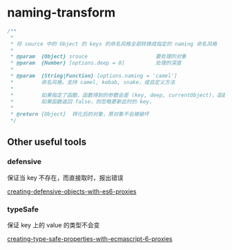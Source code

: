 # naming-transform


```js
/**
 *
 * 将 source 中的 Object 的 keys 的命名风格全部转换成指定的 naming 命名风格
 *
 * @param  {Object} srouce                      要处理的对象
 * @param  {Number} [options.deep = 0]          处理的深度
 *
 * @param  {String|Function} [options.naming = 'camel']
 *         命名风格，支持 camel, kebab, snake，或自定义方法
 *
 *         如果指定了函数，函数得到的参数会是 (key, deep, currentObject)，函数需要返回 newKey
 *         如果函数返回 false，则忽略更新此时的 key，
 *
 * @return {Object}  转化后的对象，原对象不会被破坏
 */

```


## Other useful tools

### defensive

保证当 key 不存在，而直接取时，报出错误

[creating-defensive-objects-with-es6-proxies](https://www.nczonline.net/blog/2014/04/22/creating-defensive-objects-with-es6-proxies/)


### typeSafe

保证 key 上的 value 的类型不会变

[creating-type-safe-properties-with-ecmascript-6-proxies](https://www.nczonline.net/blog/2014/04/29/creating-type-safe-properties-with-ecmascript-6-proxies/)

